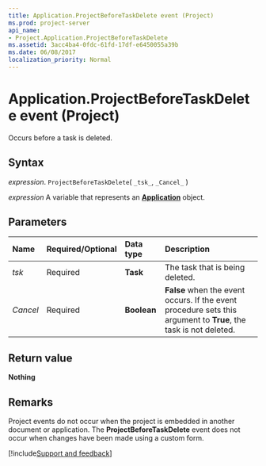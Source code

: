 ```yaml
---
title: Application.ProjectBeforeTaskDelete event (Project)
ms.prod: project-server
api_name:
- Project.Application.ProjectBeforeTaskDelete
ms.assetid: 3acc4ba4-0fdc-61fd-17df-e6450055a39b
ms.date: 06/08/2017
localization_priority: Normal
---
```



# Application.ProjectBeforeTaskDelete event (Project)

Occurs before a task is deleted.


## Syntax

_expression_. `ProjectBeforeTaskDelete`( `_tsk_`, `_Cancel_` )

_expression_ A variable that represents an **[Application](Project.Application.md)** object.


## Parameters



|Name|Required/Optional|Data type|Description|
|:-----|:-----|:-----|:-----|
| _tsk_|Required|**Task**| The task that is being deleted.|
| _Cancel_|Required|**Boolean**|**False** when the event occurs. If the event procedure sets this argument to **True**, the task is not deleted.|

## Return value

**Nothing**


## Remarks

Project events do not occur when the project is embedded in another document or application. The  **ProjectBeforeTaskDelete** event does not occur when changes have been made using a custom form.

[!include[Support and feedback](~/includes/feedback-boilerplate.md)]